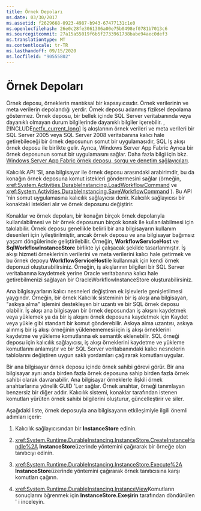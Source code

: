 ```yaml
---
title: Örnek Depoları
ms.date: 03/30/2017
ms.assetid: f2629668-0923-4987-b943-67477131c1e0
ms.openlocfilehash: 26e0c28fe3061306a00e75b0498ef0781b7013c6
ms.sourcegitcommit: 27a15a55019f6b5f2733961738babe94aec0def3
ms.translationtype: MT
ms.contentlocale: tr-TR
ms.lasthandoff: 09/15/2020
ms.locfileid: "90555802"
---
```

# <a name="instance-stores"></a>Örnek Depoları
Örnek deposu, örneklerin mantıksal bir kapsayıcısıdır. Örnek verilerinin ve meta verilerin depolandığı yerdir. Örnek deposu adanmış fiziksel depolama göstermez. Örnek deposu, bir bellek içinde SQL Server veritabanında veya dayanıklı olmayan durum bilgilerinde dayanıklı bilgiler içerebilir. , [!INCLUDE[netfx_current_long](../../../includes/netfx-current-long-md.md)] İş akışlarının örnek verileri ve meta verileri bir SQL Server 2005 veya SQL Server 2008 veritabanına kalıcı hale getirebileceği bir örnek deposunun somut bir uygulamasıdır, SQL Iş akışı örnek deposu ile birlikte gelir. Ayrıca, Windows Server App Fabric Ayrıca bir örnek deposunun somut bir uygulamasını sağlar. Daha fazla bilgi için bkz. [Windows Server App Fabric örnek deposu, sorgu ve denetim sağlayıcıları](/previous-versions/appfabric/ff383417(v=azure.10)).  
  
 Kalıcılık API 'SI, ana bilgisayar ile örnek deposu arasındaki arabirimdir, bu da konağın örnek deposuna komut istekleri göndermesini sağlar (örneğin, <xref:System.Activities.DurableInstancing.LoadWorkflowCommand> ve <xref:System.Activities.DurableInstancing.SaveWorkflowCommand> ). Bu API 'nin somut uygulamasına kalıcılık sağlayıcısı denir. Kalıcılık sağlayıcısı bir konaktaki istekleri alır ve örnek deposunu değiştirir.  
  
 Konaklar ve örnek depoları, bir konağın birçok örnek depolarıyla kullanılabilmesi ve bir örnek deposunun birçok konak ile kullanılabilmesi için takılabilir. Örnek deposu genellikle belirli bir ana bilgisayarın kullanım desenleri için iyileştirilmiştir, ancak örnek deposu ve ana bilgisayar bağımsız yaşam döngülerinde geliştirilebilir. Örneğin, **WorkflowServiceHost** ve **SqlWorkflowInstanceStore** birlikte iyi çalışacak şekilde tasarlanmıştır. İş akışı hizmeti örneklerinin verilerini ve meta verilerini kalıcı hale getirmek ve bu örnek depoyu **WorkflowServiceHost**ile kullanmak için kendi örnek deponuzi oluşturabilirsiniz. Örneğin, iş akışlarının bilgileri bir SQL Server veritabanına kaydetmek yerine Oracle veritabanına kalıcı hale getirebilmenizi sağlayan bir OracleWorkflowInstanceStore oluşturabilirsiniz.  
  
 Ana bilgisayarların kalıcı nesneleri değiştiren ek işlevlerle genişletilmesi yaygındır. Örneğin, bir örnek Kalıcılık sisteminin bir iş akışı ana bilgisayarı, "askıya alma" işlemini destekleyen bir uzantı ve bir SQL örnek deposu olabilir.  İş akışı ana bilgisayarı bir örnek deposundan iş akışını kaydetmek veya yüklemek ya da bir iş akışını örnek deposuna kaydetmek için Kaydet veya yükle gibi standart bir komut gönderebilir. Askıya alma uzantısı, askıya alınmış bir iş akışı örneğinin yüklenememesi için iş akışı örneklerini kaydetme ve yükleme komutlarına ek semantik eklenebilir. SQL örneği deposu için kalıcılık sağlayıcısı, iş akışı örneklerini kaydetme ve yükleme komutlarını anlamıştır ve bir SQL Server veritabanındaki kalıcı nesnelerin tablolarını değiştiren uygun saklı yordamları çağırarak komutları uygular.  
  
 Bir ana bilgisayar örnek deposu içinde örnek sahibi görevi görür. Bir ana bilgisayar aynı anda birden fazla örnek deposuna sahip birden fazla örnek sahibi olarak davranabilir. Ana bilgisayar örneklerle ilişkili örnek anahtarlarına yönelik GUID 'Ler sağlar. Örnek anahtar, örneği tanımlayan benzersiz bir diğer addır. Kalıcılık sistemi, konaklar tarafından istenen komutları yürüten örnek sahibi bilgilerini oluşturur, güncelleştirir ve siler.  
  
 Aşağıdaki liste, örnek deposuyla ana bilgisayarın etkileşimiyle ilgili önemli adımları içerir:  
  
1. Kalıcılık sağlayıcısından bir **InstanceStore** edinin.  

2. <xref:System.Runtime.DurableInstancing.InstanceStore.CreateInstanceHandle%2A> **InstanceStore**üzerinde yöntemini çağırarak bir örneğe olan tanıtıcıyı edinin.  
  
3. <xref:System.Runtime.DurableInstancing.InstanceStore.Execute%2A> **InstanceStore**üzerinde yöntemini çağırarak örnek tanıtıcısına karşı komutları çağırın.  
  
4. <xref:System.Runtime.DurableInstancing.InstanceView>Komutların sonuçlarını öğrenmek için **InstanceStore.Exeşirin** tarafından döndürülen ' i inceleyin.
